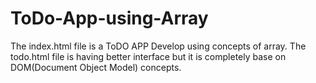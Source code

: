 # ToDo-App-using-Array

The index.html file is a ToDO APP Develop using concepts of array.
The todo.html file is having better interface but it is completely base on DOM(Document Object Model) concepts.
